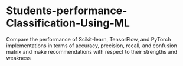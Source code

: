 # Students-performance-Classification-Using-ML
Compare the performance of Scikit-learn, TensorFlow, and PyTorch implementations in terms of accuracy, precision, recall, and confusion matrix and make recommendations with respect to their strengths and weakness
